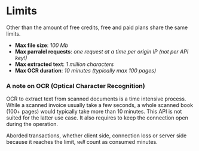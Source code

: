 Limits
======

Other than the amount of free credits, free and paid plans share the same limits.

- **Max file size**: *100 Mb*
- **Max parralel requests**: *one request at a time per origin IP (not per API key!)*
- **Max extracted text**: *1 million characters*
- **Max OCR duration**: *10 minutes (typically max 100 pages)*


### A note on OCR (Optical Character Recognition)

OCR to extract text from scanned documents is a time intensive process.
While a scanned invoice usually take a few seconds, a whole scanned book (100+ pages) would typically take more than 10 minutes. This API is not suited for the latter use case. It also requires to keep the connection open during the operation.

Aborded transactions, whether client side, connection loss or server side because it reaches the limit, *will* count as consumed minutes.
